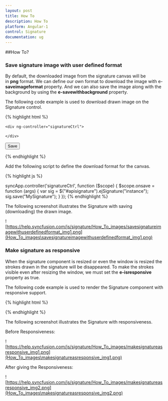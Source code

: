 ```yaml
---
layout: post
title: How To
description: How To
platform: Angular-1
control: Signature
documentation: ug
---
```


##How To?

### Save signature image with user defined format

By default, the downloaded image from the signature canvas will be in **png** format. We can define our own format to download the image with e-**saveimageformat** property. And we can also save the image along with the background by using the **e-savewithbackground** property.

The following code example is used to download drawn image on the Signature control.

{% highlight html %}

    <div ng-controller="signatureCtrl">

<div id="apisignature" ej-signature e-height="400px" e-isresponsive="true" e-backgroundimage="http://js.syncfusion.com/demos/web/content/images/signature/water.png" e-savewithbackground="true"></div>

    </div>

<input id="signsave" class="e-btn" type="button" value="Save" ej-button e-width="50px" e-size="normal" e-showroundedcorner="true" e-click="onsave" />

{% endhighlight %}



Add the following script to define the download format for the canvas.

{% highlight js %}

syncApp.controller('signatureCtrl', function ($scope) {
            $scope.onsave = function (args) {
                 var sig = $("#apisignature").ejSignature("instance");
                 sig.save("MySignature");
            }
        });
{% endhighlight %}


The following screenshot illustrates the Signature with saving (downloading) the drawn image.

![https://help.syncfusion.com/js/signature/How_To_images/savesignatureimagewithuserdefinedformat_img1.png](How_To_images\savesignatureimagewithuserdefinedformat_img1.png)

### Make signature as responsive

When the signature component is resized or even the window is resized the strokes drawn in the signature will be disappeared. To make the strokes visible even after resizing the window, we must set the **e-isresponsive** property as true.

The following code example is used to render the Signature component with responsive support.

{% highlight html %}


<div ng-controller="signatureCtrl">
        <div id="signature" ej-signature e-height="height" e-width="width" e-isresponsive="true" ></div>     
    </div>


{% endhighlight %}


The following screenshot illustrates the Signature with responsiveness.

Before Responsiveness:

![https://help.syncfusion.com/js/signature/How_To_images/makesignatureasresponsive_img1.png](How_To_images\makesignatureasresponsive_img1.png)

After giving the Responsiveness:

![https://help.syncfusion.com/js/signature/How_To_images/makesignatureasresponsive_img2.png](How_To_images\makesignatureasresponsive_img2.png)



